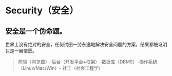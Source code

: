 # Security（安全）

## 安全是一个伪命题。

世界上没有绝对的安全，任何试图一劳永逸地解决安全问题的方案，结果都被证明只是一厢情愿。


> 前端（浏览器）-后台（开发平台+框架）-数据库（DBMS）-操作系统（Linux/Mac/Win）- 社工（社会工程学）
